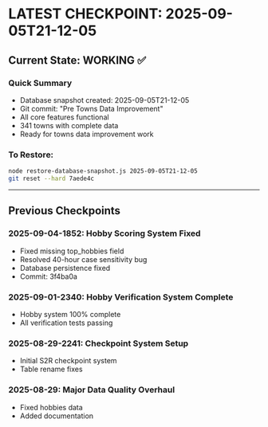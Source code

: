 # LATEST CHECKPOINT: 2025-09-05T21-12-05

## Current State: WORKING ✅

### Quick Summary
- Database snapshot created: 2025-09-05T21-12-05
- Git commit: "Pre Towns Data Improvement"
- All core features functional
- 341 towns with complete data
- Ready for towns data improvement work

### To Restore:
```bash
node restore-database-snapshot.js 2025-09-05T21-12-05
git reset --hard 7aede4c
```

---

## Previous Checkpoints

### 2025-09-04-1852: Hobby Scoring System Fixed
- Fixed missing top_hobbies field
- Resolved 40-hour case sensitivity bug
- Database persistence fixed
- Commit: 3f4ba0a

### 2025-09-01-2340: Hobby Verification System Complete
- Hobby system 100% complete
- All verification tests passing

### 2025-08-29-2241: Checkpoint System Setup
- Initial S2R checkpoint system
- Table rename fixes

### 2025-08-29: Major Data Quality Overhaul
- Fixed hobbies data
- Added documentation